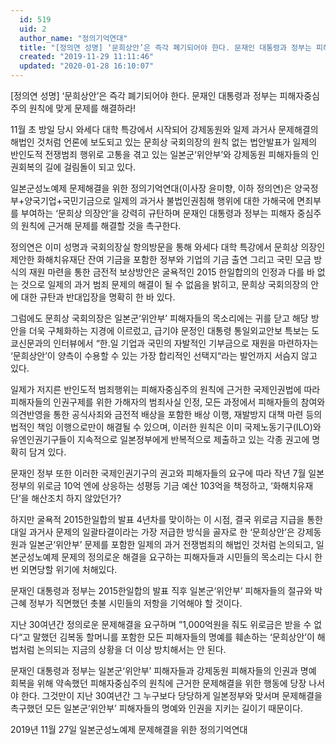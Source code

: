 ```yaml
---
  id: 519
  uid: 2
  author_name: "정의기억연대"
  title: "[정의연 성명] ‘문희상안’은 즉각 폐기되어야 한다. 문재인 대통령과 정부는 피해자중심주의 원칙에 맞게 문제를 해결하라!"
  created: "2019-11-29 11:11:46"
  updated: "2020-01-28 16:10:07"
---
```

\[정의연 성명\] 
‘문희상안’은 즉각 폐기되어야 한다. 
문재인 대통령과 정부는 피해자중심주의 원칙에 맞게 문제를 해결하라! 

11월 초 방일 당시 와세다 대학 특강에서 시작되어 강제동원와 일제 과거사 문제해결의 해법인 것처럼 언론에 보도되고 있는 문희상 국회의장의 원칙 없는 법안발표가 일제의 반인도적 전쟁범죄 행위로 고통을 겪고 있는 일본군‘위안부’와 강제동원 피해자들의 인권회복의 길에 걸림돌이 되고 있다. 

일본군성노예제 문제해결을 위한 정의기억연대(이사장 윤미향, 이하 정의연)은 양국정부+양국기업+국민기금으로 일제의 과거사 불법인권침해 행위에 대한 가해국에 면죄부를 부여하는 ‘문희상 의장안’을 강력히 규탄하며 문재인 대통령과 정부는 피해자 중심주의 원칙에 근거해 문제를 해결할 것을 촉구한다. 

정의연은 이미 성명과 국회의장실 항의방문을 통해 와세다 대학 특강에서 문희상 의장인 제안한 화해치유재단 잔여 기금을 포함한 정부와 기업의 기금 출연 그리고 국민 모금 방식의 재원 마련을 통한 금전적 보상방안은 굴욕적인 2015 한일합의의 인정과 다를 바 없는 것으로 일제의 과거 범죄 문제의 해결이 될 수 없음을 밝히고, 문희상 국회의장의 안에 대한 규탄과 반대입장을 명확히 한 바 있다. 

그럼에도 문희상 국회의장은 일본군‘위안부’ 피해자들의 목소리에는 귀를 닫고 해당 방안을 더욱 구체화하는 지경에 이르렀고, 급기야 문정인 대통령 통일외교안보 특보는 도쿄신문과의 인터뷰에서 “한.일 기업과 국민의 자발적인 기부금으로 재원을 마련하자는 ‘문희상안’이 양측이 수용할 수 있는 가장 합리적인 선택지“라는 발언까지 서슴지 않고 있다. 

일제가 저지른 반인도적 범죄행위는 피해자중심주의 원칙에 근거한 국제인권법에 따라 피해자들의 인권구제를 위한 가해자의 범죄사실 인정, 모든 과정에서 피해자들의 참여와 의견반영을 통한 공식사죄와 금전적 배상을 포함한 배상 이행, 재발방지 대책 마련 등의 법적인 책임 이행으로만이 해결될 수 있으며, 이러한 원칙은 이미 국제노동기구(ILO)와 유엔인권기구들이 지속적으로 일본정부에게 반복적으로 제출하고 있는 각종 권고에 명확히 담겨 있다. 

문재인 정부 또한 이러한 국제인권기구의 권고와 피해자들의 요구에 따라 작년 7월 일본정부의 위로금 10억 엔에 상응하는 성평등 기금 예산 103억을 책정하고, ‘화해치유재단’을 해산조치 하지 않았던가? 

하지만 굴욕적 2015한일합의 발표 4년차를 맞이하는 이 시점, 결국 위로금 지급을 통한 대일 과거사 문제의 일괄타결이라는 가장 저급한 방식을 골자로 한 ‘문희상안’은 강제동원과 일본군‘위안부’ 문제를 포함한 일제의 과거 전쟁범죄의 해법인 것처럼 논의되고, 일본군성노예제 문제의 정의로운 해결을 요구하는 피해자들과 시민들의 목소리는 다시 한번 외면당할 위기에 처해있다. 

문재인 대통령과 정부는 2015한일합의 발표 직후 일본군‘위안부’ 피해자들의 절규와 박근혜 정부가 직면했던 촛불 시민들의 저항을 기억해야 할 것이다. 

지난 30여년간 정의로운 문제해결을 요구하며 ”1,000억원을 줘도 위로금은 받을 수 없다“고 말했던 김복동 할머니를 포함한 모든 피해자들의 명예를 훼손하는 ‘문희상안’이 해법처럼 논의되는 지금의 상황을 더 이상 방치해서는 안 된다. 

문재인 대통령과 정부는 일본군‘위안부’ 피해자들과 강제동원 피해자들의 인권과 명예 회복을 위해 약속했던 피해자중심주의 원칙에 근거한 문제해결을 위한 행동에 당장 나서야 한다. 그것만이 지난 30여년간 그 누구보다 당당하게 일본정부와 맞서며 문제해결을 촉구했던 모든 일본군‘위안부’ 피해자들의 명예와 인권을 지키는 길이기 때문이다.


2019년 11월 27일 
일본군성노예제 문제해결을 위한 정의기억연대